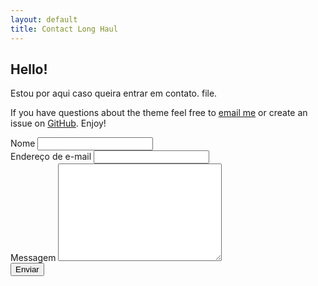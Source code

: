 ```yaml
---
layout: default
title: Contact Long Haul
---
```


<div id="contact">
  <h2 class="pageTitle">Hello!</h2>
  <div class="contactContent">
    <p class="intro">Estou por aqui caso queira entrar em contato.</code> file.</p>
        <p>If you have questions about the theme feel free to <a href="mailto:blogedguedes@gmail.com">email me</a> or create an issue on <a href="https://github.com/brianmaierjr/long-haul">GitHub</a>. Enjoy!</p>
  </div>
  <form action="http://gmail.com/blogedguedes@gmail.com" method="POST">
    <label for="name">Nome</label>
    <input type="text" id="name" name="name" class="full-width"><br>
    <label for="email">Endereço de e-mail</label>
    <input type="email" id="email" name="_replyto" class="full-width"><br>
    <label for="message">Messagem</label>
    <textarea name="message" id="message" cols="30" rows="10" class="full-width"></textarea><br>
    <input type="submit" value="Enviar" class="button">
  </form>
</div>
